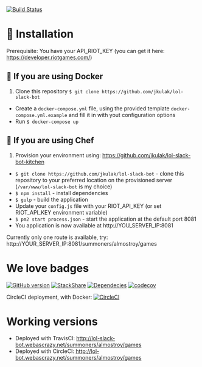 [![Build Status](https://travis-ci.org/jkulak/lol-slack-bot.svg?branch=master)](https://travis-ci.org/jkulak/lol-slack-bot)

# 📃 Installation

Prerequisite: You have your API_RIOT_KEY (you can get it here: https://developer.riotgames.com/)

## 🐳 If you are using Docker

1. Clone this repository `$ git clone https://github.com/jkulak/lol-slack-bot`
* Create a `docker-compose.yml` file, using the provided template `docker-compose.yml.example` and fill it in with yout configuration options
* Run `$ docker-compose up`

## 🍳 If you are using Chef

1. Provision your environment using: https://github.com/jkulak/lol-slack-bot-kitchen
* `$ git clone https://github.com/jkulak/lol-slack-bot` - clone this repository to your preferred location on the provisioned server (`/var/www/lol-slack-bot` is my choice)
* `$ npm install` - install dependencies
* `$ gulp` - build the application
* Update your `config.js` file with your RIOT_API_KEY (or set RIOT_API_KEY environment variable)
* `$ pm2 start process.json` - start the application at the default port 8081
* You application is now available at http://YOU_SERVER_IP:8081

Currently only one route is available, try: http://YOUR_SERVER_IP:8081/summoners/almostroy/games

# We love badges

[![GitHub version](https://badge.fury.io/gh/jkulak%2Flol-slack-bot.svg)](https://badge.fury.io/gh/jkulak%2Flol-slack-bot)
[![StackShare](http://img.shields.io/badge/tech-stack-0690fa.svg?style=flat)](http://stackshare.io/jkulak/lol-slack-bot)
[![Dependecies](https://david-dm.org/jkulak/lol-slack-bot.svg)](https://david-dm.org/jkulak/lol-slack-bot)
[![codecov](https://codecov.io/gh/jkulak/lol-slack-bot/branch/master/graph/badge.svg)](https://codecov.io/gh/jkulak/lol-slack-bot)

CircleCI deployment, with Docker: [![CircleCI](https://circleci.com/gh/jkulak/lol-slack-bot.svg?style=svg)](https://circleci.com/gh/jkulak/lol-slack-bot)

# Working versions

* Deployed with TravisCI: http://lol-slack-bot.webascrazy.net/summoners/almostroy/games
* Deployed with CircleCI: http://lol-bot.webascrazy.net/summoners/almostroy/games
